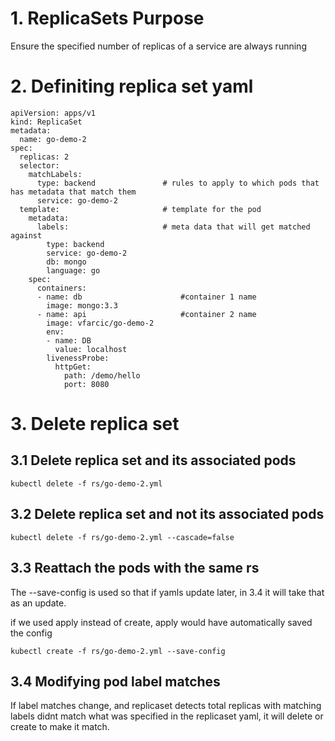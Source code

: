 # 1. ReplicaSets Purpose
Ensure the specified number of replicas of a service are always running

# 2. Definiting replica set yaml
```
apiVersion: apps/v1
kind: ReplicaSet
metadata:
  name: go-demo-2
spec:
  replicas: 2                 
  selector:
    matchLabels:
      type: backend               # rules to apply to which pods that has metadata that match them
      service: go-demo-2
  template:                       # template for the pod
    metadata:
      labels:                     # meta data that will get matched against
        type: backend
        service: go-demo-2
        db: mongo
        language: go
    spec:
      containers:
      - name: db                      #container 1 name
        image: mongo:3.3
      - name: api                     #container 2 name
        image: vfarcic/go-demo-2
        env:
        - name: DB
          value: localhost
        livenessProbe:
          httpGet:
            path: /demo/hello
            port: 8080
```

# 3. Delete replica set
## 3.1 Delete replica set and its associated pods
```
kubectl delete -f rs/go-demo-2.yml
```

## 3.2 Delete replica set and not its associated pods
```
kubectl delete -f rs/go-demo-2.yml --cascade=false
```

## 3.3 Reattach the pods with the same rs

The --save-config is used so that if yamls update later, in 3.4 it will take that as an update.

if we used apply instead of create, apply would have automatically saved the config
```
kubectl create -f rs/go-demo-2.yml --save-config
```
## 3.4 Modifying pod label matches
If label matches change, and replicaset detects total replicas with matching labels didnt match what was specified in the replicaset yaml, it will delete or create to make it match.


